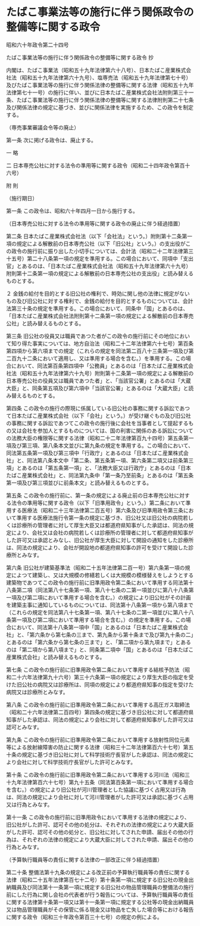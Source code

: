 # たばこ事業法等の施行に伴う関係政令の整備等に関する政令

昭和六十年政令第二十四号

たばこ事業法等の施行に伴う関係政令の整備等に関する政令 抄

内閣は、たばこ事業法（昭和五十九年法律第六十八号）、日本たばこ産業株式会社法（昭和五十九年法律第六十九号）、塩専売法（昭和五十九年法律第七十号）及びたばこ事業法等の施行に伴う関係法律の整備等に関する法律（昭和五十九年法律第七十一号）の施行に伴い、並びに日本たばこ産業株式会社法附則第三十一条、たばこ事業法等の施行に伴う関係法律の整備等に関する法律附則第二十七条及び関係法律の規定に基づき、並びに関係法律を実施するため、この政令を制定する。

（専売事業審議会令等の廃止）

第一条 次に掲げる政令は、廃止する。

一 略

二 日本専売公社に対する法令の準用等に関する政令（昭和二十四年政令第百十六号）

附 則

（施行期日）

第一条 この政令は、昭和六十年四月一日から施行する。

（日本専売公社に対する法令の準用等に関する政令の廃止に伴う経過措置）

第二条 日本たばこ産業株式会社法（以下「会社法」という。）附則第十二条第一項の規定による解散前の日本専売公社（以下「旧公社」という。）の支出役がこの政令の施行前に振り出した小切手については、会計法（昭和二十二年法律第三十五号）第二十八条第一項の規定を準用する。この場合において、同項中「支出官」とあるのは、「日本たばこ産業株式会社法（昭和五十九年法律第六十九号）附則第十二条第一項の規定による解散前の日本専売公社の支出役」と読み替えるものとする。

２ 金銭の給付を目的とする旧公社の権利で、時効に関し他の法律に規定がないもの及び旧公社に対する権利で、金銭の給付を目的とするものについては、会計法第三十条の規定を準用する。この場合において、同条中「国」とあるのは、「日本たばこ産業株式会社法附則第十二条第一項の規定による解散前の日本専売公社」と読み替えるものとする。

第三条 旧公社の役員又は職員であつた者がこの政令の施行前にその地位において知り得た事実については、地方自治法（昭和二十二年法律第六十七号）第百条第四項から第六項までの規定（これらの規定を同法第二百八十三条第一項及び第二百九十二条において適用し、又は準用する場合を含む。）を準用する。この場合において、同法第百条第四項中「公務員」とあるのは「日本たばこ産業株式会社法（昭和五十九年法律第六十九号）附則第十二条第一項の規定による解散前の日本専売公社の役員又は職員であつた者」と、「当該官公署」とあるのは「大蔵大臣」と、同条第五項及び第六項中「当該官公署」とあるのは「大蔵大臣」と読み替えるものとする。

第四条 この政令の施行の際現に係属している旧公社の事務に関する訴訟であつて日本たばこ産業株式会社（以下「会社」という。）が受け継ぐもの及び旧公社の事務に関する訴訟であつてこの政令の施行後に会社を当事者として提起するもの又は会社を参加人とするものについては、国の利害に関係のある訴訟についての法務大臣の権限等に関する法律（昭和二十二年法律第百九十四号）第五条第一項及び第三項、第八条本文並びに第九条の規定を準用する。この場合において、同法第五条第一項及び第三項中「行政庁」とあるのは「日本たばこ産業株式会社」と、同法第八条本文中「第二条、第五条第一項、第六条第二項又は前条第三項」とあるのは「第五条第一項」と、「法務大臣又は行政庁」とあるのは「日本たばこ産業株式会社」と、同法第九条中「第一条乃至前条」とあるのは「第五条第一項及び第三項並びに前条本文」と読み替えるものとする。

第五条 この政令の施行前に、第一条の規定による廃止前の日本専売公社に対する法令の準用等に関する政令（以下「旧準用政令」という。）第二条において準用する医療法（昭和二十三年法律第二百五号）第六条及び旧準用政令第三条において準用する医療法施行令第一条の規定に基づき、旧公社又は旧公社の病院若しくは診療所の管理者に対して厚生大臣又は都道府県知事がした承認は、同法の規定により、会社又は会社の病院若しくは診療所の管理者に対して都道府県知事がした許可又は承認とみなし、旧公社が厚生大臣に対して開設の通知をした診療所は、同法の規定により、会社が開設地の都道府県知事の許可を受けて開設した診療所とみなす。

第六条 旧公社が建築基準法（昭和二十五年法律第二百一号）第六条第一項の規定によつて建築し、又は大規模の修繕若しくは大規模の模様替えをしようとする建築物であつてこの政令の施行前に旧準用政令第二条において準用する同法第十八条第二項（同法第八十七条第一項、第八十七条の二第一項並びに第八十八条第一項及び第二項において準用する場合を含む。）の規定により旧公社がその計画を建築主事に通知しているものについては、同法第十八条第一項から第八項まで（これらの規定を同法第八十七条第一項、第八十七条の二第一項並びに第八十八条第一項及び第二項において準用する場合を含む。）の規定を準用する。この場合において、同法第十八条第一項中「国」とあるのは「日本たばこ産業株式会社」と、「第六条から第七条の三まで、第九条から第十条まで及び第九十条の二」とあるのは「第六条から第七条の三まで」と、「第二項から第九項まで」とあるのは「第二項から第八項まで」と、同条第二項中「国」とあるのは「日本たばこ産業株式会社」と読み替えるものとする。

第七条 この政令の施行前に旧準用政令第二条において準用する結核予防法（昭和二十六年法律第九十六号）第三十六条第一項の規定により厚生大臣の指定を受けた旧公社の病院又は診療所は、同項の規定により都道府県知事の指定を受けた病院又は診療所とみなす。

第八条 この政令の施行前に旧準用政令第二条において準用する高圧ガス取締法（昭和二十六年法律第二百四号）第四条の規定に基づき旧公社に対して都道府県知事がした承認は、同法の規定により会社に対して都道府県知事がした許可又は認可とみなす。

第九条 この政令の施行前に旧準用政令第二条において準用する放射性同位元素等による放射線障害の防止に関する法律（昭和三十二年法律第百六十七号）第五十条の規定に基づき旧公社に対して科学技術庁長官がした承認は、同法の規定により会社に対して科学技術庁長官がした許可とみなす。

第十条 この政令の施行前に旧準用政令第二条において準用する河川法（昭和三十九年法律第百六十七号）第九十五条（同法第百条第一項において準用する場合を含む。）の規定により旧公社が河川管理者とした協議に基づく占用又は行為は、同法の規定により会社に対して河川管理者がした許可又は承認に基づく占用又は行為とみなす。

第十一条 この政令の施行前に旧準用政令において準用する法律の規定により、旧公社がした許可、認可その他の処分は、それぞれの法律の規定により大蔵大臣がした許可、認可その他の処分と、旧公社に対してされた申請、届出その他の行為は、それぞれの法律の規定により大蔵大臣に対してされた申請、届出その他の行為とみなす。

（予算執行職員等の責任に関する法律の一部改正に伴う経過措置）

第二十条 整備法第十九条の規定による改正前の予算執行職員等の責任に関する法律（昭和二十五年法律第百七十二号）第十条第一項に規定する旧公社の現金出納職員及び同法第十一条第一項に規定する旧公社の物品管理職員の整備法の施行前にした行為に関し会社の代表者が行う報告については、予算執行職員等の責任に関する法律第十条第一項又は第十一条第一項に規定する公社等の現金出納職員又は物品管理職員がその保管に係る現金又は物品を亡失した場合等における報告に関する政令（昭和三十年政令第百三十七号）の規定の例による。
